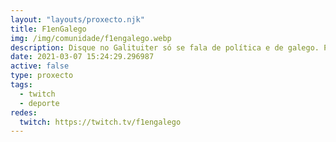 ```yaml
---
layout: "layouts/proxecto.njk"
title: F1enGalego
img: /img/comunidade/f1engalego.webp
description: Disque no Galituiter só se fala de política e de galego. Pois agora chegamos nós para falar da Fórmula 1 en galego.Twitch despois de cada Gran Premio. Agardámosvos!
date: 2021-03-07 15:24:29.296987
active: false
type: proxecto
tags:
  - twitch
  - deporte
redes:
  twitch: https://twitch.tv/f1engalego
---
```

